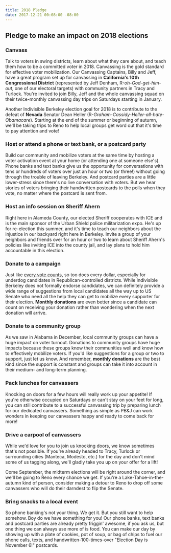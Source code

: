 ```yaml
---
title: 2018 Pledge
date: 2017-12-21 00:08:00 -08:00
---
```


## Pledge to make an impact on 2018 elections

### Canvass

Talk to voters in swing districts, learn about what they care about, and teach them how to be a committed voter in 2018. Canvassing is the gold standard for effective voter mobilization. Our Canvassing Captains, Billy and Jeff, have a great program set up for canvassing in **California's 10th Congressional District** (represented by Jeff Denham, R-*oh-God-get-him-out*, one of our electoral targets) with community partners in Tracy and Turlock. You're invited to join Billy, Jeff and the whole canvassing squad on their twice-monthly canvassing day trips on Saturdays starting in January.

Another Indivisible Berkeley election goal for 2018 is to contribute to the defeat of **Nevada** Senator Dean Heller (R-*Graham-Cassidy-Heller-all-hate-Obamacare*). Starting at the end of the summer or beginning of autumn, we'll be taking trips to Reno to help local groups get word out that it's time to pay attention and vote!

### Host or attend a phone or text bank, or a postcard party

Build our community and mobilize voters at the same time by hosting a voter activation event at your home (or attending one at someone else's). Phone banks and text banks give us the opportunity for conversations with tens or hundreds of voters over just an hour or two (or three!) without going through the trouble of leaving Berkeley. And postcard parties are a little lower-stress since there's no live conversation with voters. But we hear stories of voters bringing their handwritten postcards to the polls when they vote, no matter where the postcard is sent from.

### Host an info session on Sheriff Ahern

Right here in Alameda County, our elected Sheriff cooperates with ICE and is the main sponsor of the Urban Shield police militarization expo. He's up for re-election this summer, and it's time to teach our neighbors about the injustice in our backyard right here in Berkeley. Invite a group of your neighbors and friends over for an hour or two to learn about Sheriff Ahern's policies like inviting ICE into the county jail, and lay plans to hold him accountable in this election.

### Donate to a campaign

Just like [every vote counts](http://www.richmond.com/news/virginia/government-politics/virginia-elections-board-to-pick-random-winner-in-tied-house/article_203dc6b1-0cb6-5027-bc22-10b4ebfad10d.html), so too does every dollar, especially for underdog candidates in Republican-controlled districts. While Indivisible Berkeley does not formally endorse candidates, we can definitely provide a wide range of suggestions from local candidates all the way up to US Senate who need all the help they can get to mobilize every supporter for their election. **Monthly donations** are even better since a candidate can count on receiving your donation rather than wondering when the next donation will arrive.

### Donate to a community group

As we saw in Alabama in December, local community groups can have a huge impact on voter turnout. Donations to community groups have huge impacts because these groups know their communities well and know how to effectively mobilize voters. If you'd like suggestions for a group or two to support, just let us know. And remember, **monthly donations** are the best kind since the support is constant and groups can take it into account in their medium- and long-term planning.

### Pack lunches for canvassers

Knocking on doors for a few hours will really work up your appetite! If you're otherwise occupied on Saturdays or can't stay on your feet for long, you can still contribute to a successful canvassing trip by preparing lunch for our dedicated canvassers. Something as simple as PB&J can work wonders in keeping our canvassers happy and ready to come back for more!

### Drive a carpool of canvassers

While we'd love for you to join us knocking doors, we know sometimes that's not possible. If you're already headed to Tracy, Turlock or surrounding cities (Manteca, Modesto, etc.) for the day and don't mind some of us tagging along, we'll gladly take you up on your offer for a lift!

Come September, the midterm elections will be right around the corner, and we'll be going to Reno every chance we get. If you're a Lake-Tahoe-in-the-autumn kind of person, consider making a detour to Reno to drop off some canvassers who will do their darndest to flip the Senate.

### Bring snacks to a local event

So phone banking's not your thing. We get it. But you still want to help somehow. Boy do we have something for you! Our phone banks, text banks and postcard parties are already pretty friggin' awesome, if you ask us, but one thing we can always use more of is food. You can make our day by showing up with a plate of cookies, pot of soup, or bag of chips to fuel our phone calls, texts, and handwritten-100-times-over "Election Day is November 6!" postcards.
